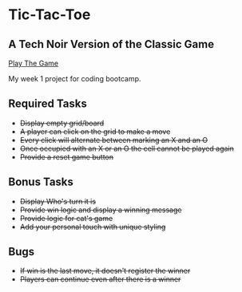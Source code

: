 # Tic-Tac-Toe

## A Tech Noir Version of the Classic Game

[Play The Game](https://daleinen7.github.io/tic-tac-toe/)

My week 1 project for coding bootcamp.

## Required Tasks

- ~~Display empty grid/board~~
- ~~A player can click on the grid to make a move~~
- ~~Every click will alternate between marking an X and an O~~
- ~~Once occupied with an X or an O the cell cannot be played again~~
- ~~Provide a reset game button~~

## Bonus Tasks

- ~~Display Who's turn it is~~
- ~~Provide win logic and display a winning message~~
- ~~Provide logic for cat's game~~
- ~~Add your personal touch with unique styling~~

## Bugs

- ~~If win is the last move, it doesn't register the winner~~
- ~~Players can continue even after there is a winner~~

